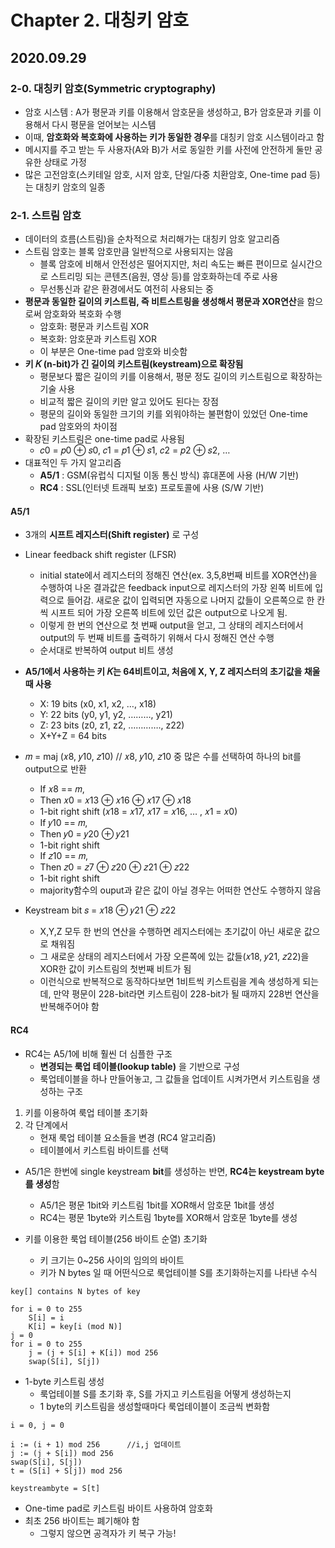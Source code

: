 # Chapter 2. 대칭키 암호

## 2020.09.29

### 2-0. 대칭키 암호(Symmetric cryptography)
- 암호 시스템 : A가 평문과 키를 이용해서 암호문을 생성하고, B가 암호문과 키를 이용해서 다시 평문을 얻어보는 시스템
- 이때, **암호화와 복호화에 사용하는 키가 동일한 경우**를 대칭키 암호 시스템이라고 함
- 메시지를 주고 받는 두 사용자(A와 B)가 서로 동일한 키를 사전에 안전하게 둘만 공유한 상태로 가정
- 많은 고전암호(스키테일 암호, 시저 암호, 단일/다중 치환암호, One-time pad 등)는 대칭키 암호의 일종


### 2-1. 스트림 암호
- 데이터의 흐름(스트림)을 순차적으로 처리해가는 대칭키 암호 알고리즘
- 스트림 암호는 블록 암호만큼 일반적으로 사용되지는 않음
  - 블록 암호에 비해서 안전성은 떨어지지만, 처리 속도는 빠른 편이므로 실시간으로 스트리밍 되는 콘텐츠(음원, 영상 등)를 암호화하는데 주로 사용
  - 무선통신과 같은 환경에서도 여전히 사용되는 중
- **평문과 동일한 길이의 키스트림, 즉 비트스트링을 생성해서 평문과 XOR연산**을 함으로써 암호화와 복호화 수행
  - 암호화: 평문과 키스트림 XOR
  - 복호화: 암호문과 키스트림 XOR
  - 이 부분은 One-time pad 암호와 비슷함 
- **키 𝐾 (n-bit)가 긴 길이의 키스트림(keystream)으로 확장됨**
  - 평문보다 짧은 길이의 키를 이용해서, 평문 정도 길이의 키스트림으로 확장하는 기술 사용
  - 비교적 짧은 길이의 키만 알고 있어도 된다는 장점
  - 평문의 길이와 동일한 크기의 키를 외워야하는 불편함이 있었던 One-time pad 암호와의 차이점
- 확장된 키스트림은 one-time pad로 사용됨
  - 𝑐0 = 𝑝0 ⊕ 𝑠0, 𝑐1 = 𝑝1 ⊕ 𝑠1, 𝑐2 = 𝑝2 ⊕ 𝑠2, …
- 대표적인 두 가지 알고리즘 
  - **A5/1** : GSM(유럽식 디지털 이동 통신 방식) 휴대폰에 사용 (H/W 기반)
  - **RC4** : SSL(인터넷 트래픽 보호) 프로토콜에 사용 (S/W 기반)



#### A5/1
- 3개의 **시프트 레지스터(Shift register)** 로 구성
- Linear feedback shift register (LFSR)
  - initial state에서 레지스터의 정해진 연산(ex. 3,5,8번째 비트를 XOR연산)을 수행하여 나온 결과값은 feedback input으로 레지스터의 가장 왼쪽 비트에 입력으로 들어감. 새로운 값이 입력되면 자동으로 나머지 값들이 오른쪽으로 한 칸씩 시프트 되어 가장 오른쪽 비트에 있던 값은 output으로 나오게 됨.
  - 이렇게 한 번의 연산으로 첫 번째 output을 얻고, 그 상태의 레지스터에서 output의 두 번째 비트를 출력하기 위해서 다시 정해진 연산 수행
  - 순서대로 반복하여 output 비트 생성


- **A5/1에서 사용하는 키 𝐾는 64비트이고, 처음에 X, Y, Z 레지스터의 초기값을 채울 때 사용**
  - X: 19 bits (x0, x1, x2, …, x18)
  - Y: 22 bits (y0, y1, y2, ………, y21)
  - Z: 23 bits (z0, z1, z2, …………., z22)
  - X+Y+Z = 64 bits

- 𝑚 = maj (𝑥8, 𝑦10, 𝑧10) // 𝑥8, 𝑦10, 𝑧10 중 많은 수를 선택하여 하나의 bit를 output으로 반환
  - If 𝑥8 == 𝑚,
  - Then 𝑥0 = 𝑥13 ⊕ 𝑥16 ⊕ 𝑥17 ⊕ 𝑥18
  - 1-bit right shift (𝑥18 = 𝑥17, 𝑥17 = 𝑥16, … , 𝑥1 = 𝑥0)
  - If 𝑦10 == 𝑚,
  - Then 𝑦0 = 𝑦20 ⊕ 𝑦21
  - 1-bit right shift
  - If 𝑧10 == 𝑚,
  - Then 𝑧0 = 𝑧7 ⊕ 𝑧20 ⊕ 𝑧21 ⊕ 𝑧22
  - 1-bit right shift
  - majority함수의 ouput과 같은 값이 아닐 경우는 어떠한 연산도 수행하지 않음

- Keystream bit 𝑠 = 𝑥18 ⊕ 𝑦21 ⊕ 𝑧22
  - X,Y,Z 모두 한 번의 연산을 수행하면 레지스터에는 초기값이 아닌 새로운 값으로 채워짐
  - 그 새로운 상태의 레지스터에서 가장 오른쪽에 있는 값들(𝑥18, 𝑦21, 𝑧22)을 XOR한 값이 키스트림의 첫번째 비트가 됨
  - 이런식으로 반복적으로 동작하다보면 1비트씩 키스트림을 계속 생성하게 되는데, 만약 평문이 228-bit라면 키스트림이 228-bit가 될 때까지 228번 연산을 반복해주어야 함


#### RC4
- RC4는 A5/1에 비해 훨씬 더 심플한 구조
  - **변경되는 룩업 테이블(lookup table)** 을 기반으로 구성
  - 룩업테이블을 하나 만들어놓고, 그 값들을 업데이트 시켜가면서 키스트림을 생성하는 구조
1. 키를 이용하여 룩업 테이블 초기화
2. 각 단계에서
   - 현재 룩업 테이블 요소들을 변경 (RC4 알고리즘)
   - 테이블에서 키스트림 바이트를 선택
- A5/1은 한번에 single keystream **bit**를 생성하는 반면, **RC4는 keystream byte를 생성**함
  - A5/1은 평문 1bit와 키스트림 1bit를 XOR해서 암호문 1bit를 생성
  - RC4는 평문 1byte와 키스트림 1byte를 XOR해서 암호문 1byte를 생성

- 키를 이용한 룩업 테이블(256 바이트 순열) 초기화
  - 키 크기는 0~256 사이의 임의의 바이트
  - 키가 N bytes 일 때 어떤식으로 룩업테이블 S를 초기화하는지를 나타낸 수식
```
key[] contains N bytes of key

for i = 0 to 255
    S[i] = i
    K[i] = key[i (mod N)]
j = 0
for i = 0 to 255
    j = (j + S[i] + K[i]) mod 256
    swap(S[i], S[j])
```

- 1-byte 키스트림 생성
  - 룩업테이블 S를 초기화 후, S를 가지고 키스트림을 어떻게 생성하는지
  - 1 byte의 키스트림을 생성할때마다 룩업테이블이 조금씩 변화함
```
i = 0, j = 0

i := (i + 1) mod 256      //i,j 업데이트
j := (j + S[i]) mod 256
swap(S[i], S[j])
t = (S[i] + S[j]) mod 256

keystreambyte = S[t]
```
- One-time pad로 키스트림 바이트 사용하여 암호화
- 최초 256 바이트는 폐기해야 함
  - 그렇지 않으면 공격자가 키 복구 가능!